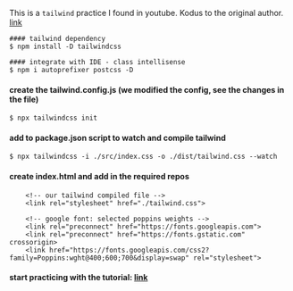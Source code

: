 This is a `tailwind` practice I found in youtube.
Kodus to the original author. [link](https://youtu.be/Vp6GC3jKG20)

```
#### tailwind dependency
$ npm install -D tailwindcss

#### integrate with IDE - class intellisense
$ npm i autoprefixer postcss -D
```

#### create the tailwind.config.js (we modified the config, see the changes in the file)
```
$ npx tailwindcss init
```

#### add to package.json script to watch and compile tailwind
```
$ npx tailwindcss -i ./src/index.css -o ./dist/tailwind.css --watch
```

#### create index.html and add in the required repos
```
    <!-- our tailwind compiled file -->
    <link rel="stylesheet" href="./tailwind.css">

    <!-- google font: selected poppins weights -->
    <link rel="preconnect" href="https://fonts.googleapis.com">
    <link rel="preconnect" href="https://fonts.gstatic.com" crossorigin>
    <link href="https://fonts.googleapis.com/css2?family=Poppins:wght@400;600;700&display=swap" rel="stylesheet">
```

#### start practicing with the tutorial: [link](https://youtu.be/Vp6GC3jKG20)